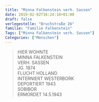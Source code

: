 ```yaml
---
title: "Minna Falkenstein verh. Sassen"
date: 2019-02-02T16:24:18+01:00
draft: false
verlegestelle: "Bruchstraße 26"
familie: "Familie Falkenstein"
Tags: ["Minna Falkenstein verh. Sassen"]
Categories: ["Menschen"]
---
```


> HIER WOHNTE <br />
> MINNA FALKENSTEIN <br />
> VERH. SASSEN <br />
> JG. 1874 <br />
> FLUCHT HOLLAND <br />
> INTERNIERT WESTERBORK <br />
> DEPORTIERT 1943 <br />
> SOBIBOR <br />
> ERMORDET 14.5.1943 <br />
